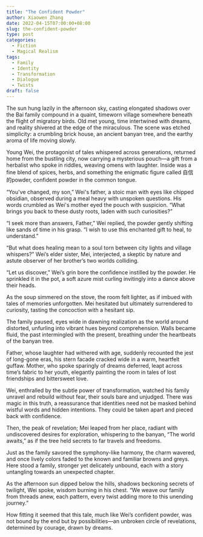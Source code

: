 ```yaml
---
title: "The Confident Powder"
author: Xiaowen Zhang
date: 2022-04-15T07:00:00+08:00
slug: the-confident-powder
type: post
categories:
  - Fiction
  - Magical Realism
tags:
  - Family
  - Identity
  - Transformation
  - Dialogue
  - Twists
draft: false
---
```


The sun hung lazily in the afternoon sky, casting elongated shadows over the Bai family compound in a quaint, timeworn village somewhere beneath the flight of migratory birds. Old met young, time intertwined with dreams, and reality shivered at the edge of the miraculous. The scene was etched simplicity: a crumbling brick house, an ancient banyan tree, and the earthy aroma of life moving slowly.

Young Wei, the protagonist of tales whispered across generations, returned home from the bustling city, now carrying a mysterious pouch—a gift from a herbalist who spoke in riddles, weaving omens with laughter. Inside was a fine blend of spices, herbs, and something the enigmatic figure called 自信的powder, confident powder in the common tongue.

“You've changed, my son,” Wei's father, a stoic man with eyes like chipped obsidian, observed during a meal heavy with unspoken questions. His words crumbled as Wei's mother eyed the pouch with suspicion. “What brings you back to these dusty roots, laden with such curiosities?”

“I seek more than answers, Father,” Wei replied, the powder gently shifting like sands of time in his grasp. “I wish to use this enchanted gift to heal, to understand.”

“But what does healing mean to a soul torn between city lights and village whispers?” Wei’s elder sister, Mei, interjected, a skeptic by nature and astute observer of her brother’s two worlds colliding.

“Let us discover,” Wei’s grin bore the confidence instilled by the powder. He sprinkled it in the pot, a soft azure mist curling invitingly into a dance above their heads.

As the soup simmered on the stove, the room felt lighter, as if imbued with tales of memories unforgotten. Mei hesitated but ultimately surrendered to curiosity, tasting the concoction with a hesitant sip.

The family paused, eyes wide in dawning realization as the world around distorted, unfurling into vibrant hues beyond comprehension. Walls became fluid, the past intermingled with the present, breathing under the heartbeats of the banyan tree.

Father, whose laughter had withered with age, suddenly recounted the jest of long-gone eras, his stern facade cracked wide in a warm, heartfelt guffaw. Mother, who spoke sparingly of dreams deferred, leapt across time’s fabric to her youth, elegantly painting the room in tales of lost friendships and bittersweet love.

Wei, enthralled by the subtle power of transformation, watched his family unravel and rebuild without fear, their souls bare and unjudged. There was magic in this truth, a reassurance that identities need not be masked behind wistful words and hidden intentions. They could be taken apart and pieced back with confidence.

Then, the peak of revelation; Mei leaped from her place, radiant with undiscovered desires for exploration, whispering to the banyan, “The world awaits,” as if the tree held secrets to far travels and freedoms.

Just as the family savored the symphony-like harmony, the charm wavered, and once lively colors faded to the known and familiar browns and greys. Here stood a family, stronger yet delicately unbound, each with a story untangling towards an unexpected chapter.

As the afternoon sun dipped below the hills, shadows beckoning secrets of twilight, Wei spoke, wisdom burning in his chest. “We weave our family from threads anew, each pattern, every twist adding more to this unending journey.”

How fitting it seemed that this tale, much like Wei’s confident powder, was not bound by the end but by possibilities—an unbroken circle of revelations, determined by courage, drawn by dreams.